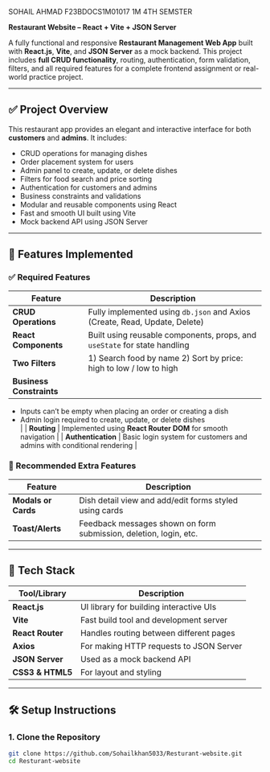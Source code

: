 SOHAIL AHMAD
F23BDOCS1M01017
1M 4TH SEMSTER

**Restaurant Website – React + Vite + JSON Server**

A fully functional and responsive **Restaurant Management Web App** built with **React.js**, **Vite**, and **JSON Server** as a mock backend. This project includes **full CRUD functionality**, routing, authentication, form validation, filters, and all required features for a complete frontend assignment or real-world practice project.

---

## ✅ Project Overview

This restaurant app provides an elegant and interactive interface for both **customers** and **admins**. It includes:

- CRUD operations for managing dishes
- Order placement system for users
- Admin panel to create, update, or delete dishes
- Filters for food search and price sorting
- Authentication for customers and admins
- Business constraints and validations
- Modular and reusable components using React
- Fast and smooth UI built using Vite
- Mock backend API using JSON Server

---

## 🚀 Features Implemented

### ✅ Required Features

| Feature | Description |
|--------|-------------|
| **CRUD Operations** | Fully implemented using `db.json` and Axios (Create, Read, Update, Delete) |
| **React Components** | Built using reusable components, props, and `useState` for state handling |
| **Two Filters** | 1) Search food by name 2) Sort by price: high to low / low to high |
| **Business Constraints** | 
- Inputs can’t be empty when placing an order or creating a dish  
- Admin login required to create, update, or delete dishes  
|
| **Routing** | Implemented using **React Router DOM** for smooth navigation |
| **Authentication** | Basic login system for customers and admins with conditional rendering |

### 🌟 Recommended Extra Features

| Feature | Description |
|--------|-------------|
| **Modals or Cards** | Dish detail view and add/edit forms styled using cards |
| **Toast/Alerts** | Feedback messages shown on form submission, deletion, login, etc. |

---

## 🧠 Tech Stack

| Tool/Library     | Description                                |
|------------------|--------------------------------------------|
| **React.js**      | UI library for building interactive UIs    |
| **Vite**          | Fast build tool and development server     |
| **React Router**  | Handles routing between different pages    |
| **Axios**         | For making HTTP requests to JSON Server    |
| **JSON Server**   | Used as a mock backend API                |
| **CSS3 & HTML5**  | For layout and styling                     |

---

## 🛠 Setup Instructions

### 1. Clone the Repository

```bash
git clone https://github.com/Sohailkhan5033/Resturant-website.git
cd Resturant-website

